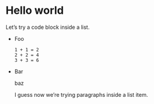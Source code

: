 # Hello world

Let’s try a code block inside a list.

  - Foo

        1 + 1 = 2
        2 + 2 = 4
        3 + 3 = 6

  - Bar

    baz

    I guess now we’re trying paragraphs inside a list item.
